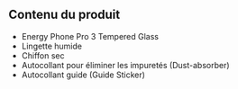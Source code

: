 ## Contenu du produit

* Energy Phone Pro 3 Tempered Glass
* Lingette humide
* Chiffon sec
* Autocollant pour éliminer les impuretés (Dust-absorber)
* Autocollant guide (Guide Sticker)

